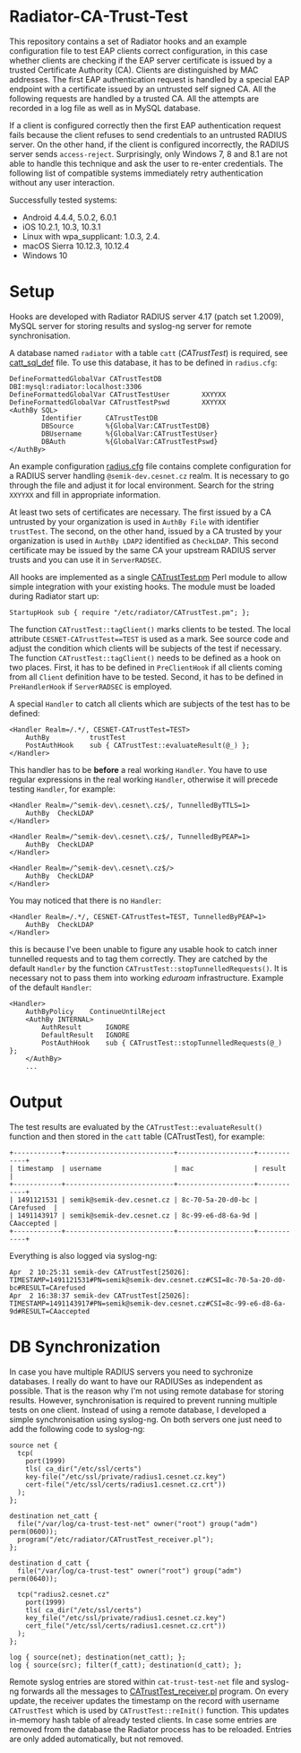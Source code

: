 # Radiator-CA-Trust-Test

This repository contains a set of Radiator hooks and an example configuration file to test EAP clients correct configuration, in this case whether clients are checking if the EAP server certificate is issued by a trusted Certificate Authority (CA). Clients are distinguished by MAC addresses. The first EAP authentication request is handled by a special EAP endpoint with a certificate issued by an untrusted self signed CA. All the following requests are handled by a trusted CA. All the attempts are recorded in a log file as well as in MySQL database.

If a client is configured correctly then the first EAP authentication request fails because the client refuses to send credentials to an untrusted RADIUS server. On the other hand, if the client is configured incorrectly, the RADIUS server sends `access-reject`. Surprisingly, only Windows 7, 8 and 8.1 are not able to handle this technique and ask the user to re-enter credentials. The following list of compatible systems immediately retry authentication without any user interaction.

Successfully tested systems:
- Android 4.4.4, 5.0.2, 6.0.1
- iOS 10.2.1, 10.3, 10.3.1
- Linux with wpa_supplicant: 1.0.3, 2.4.
- macOS Sierra 10.12.3, 10.12.4
- Windows 10

# Setup

Hooks are developed with Radiator RADIUS server 4.17 (patch set 1.2009), MySQL server for storing results and syslog-ng server for remote synchronisation.

A database named `radiator` with a table `catt` (*CATrustTest*) is required, see [catt_sql_def](https://github.com/CESNET/radiator-ca-trust-test/blob/master/catt_sql_def) file. To use this database, it has to be defined in `radius.cfg`:
```
DefineFormattedGlobalVar CATrustTestDB          DBI:mysql:radiator:localhost:3306
DefineFormattedGlobalVar CATrustTestUser        XXYYXX
DefineFormattedGlobalVar CATrustTestPswd        XXYYXX
<AuthBy SQL>
        Identifier      CATrustTestDB
        DBSource        %{GlobalVar:CATrustTestDB}
        DBUsername      %{GlobalVar:CATrustTestUser}
        DBAuth          %{GlobalVar:CATrustTestPswd}
</AuthBy>
```

An example configuration [radius.cfg](https://github.com/CESNET/radiator-ca-trust-test/blob/master/radius.cfg) file contains complete configuration for a RADIUS server handling `@semik-dev.cesnet.cz` realm. It is necessary to go through the file and adjust it for local environment. Search for the string `XXYYXX` and fill in appropriate information.

At least two sets of certificates are necessary. The first issued by a CA untrusted by your organization is used in `AuthBy File` with identifier `trustTest`. The second, on the other hand, issued by a CA trusted by your organization is used in ``AuthBy LDAP2`` identified as ``CheckLDAP``. This second certificate may be issued by the same CA your upstream RADIUS server trusts and you can use it in ``ServerRADSEC``.

All hooks are implemented as a single [CATrustTest.pm](https://github.com/CESNET/radiator-ca-trust-test/blob/master/CATrustTest.pm) Perl module to allow simple integration with your existing hooks. The module must be loaded during Radiator start up:
```
StartupHook	sub { require "/etc/radiator/CATrustTest.pm"; };
```
The function `CATrustTest::tagClient()` marks clients to be tested. The local attribute `CESNET-CATrustTest==TEST` is used as a mark. See source code and adjust the condition which clients will be subjects of the test if necessary. The function `CATrustTest::tagClient()` needs to be defined as a hook on two places. First, it has to be defined in `PreClientHook` if all clients coming from all `Client` definition have to be tested. Second, it has to be defined in `PreHandlerHook` if `ServerRADSEC` is employed.

A special `Handler` to catch all clients which are subjects of the test has to be defined:
```
<Handler Realm=/.*/, CESNET-CATrustTest=TEST>
	AuthBy		    trustTest
	PostAuthHook	sub { CATrustTest::evaluateResult(@_) };
</Handler>
```

This handler has to be **before** a real working `Handler`. You have to use regular expressions in the real working `Handler`, otherwise it will precede testing `Handler`, for example:
```
<Handler Realm=/^semik-dev\.cesnet\.cz$/, TunnelledByTTLS=1>
	AuthBy	CheckLDAP
</Handler>

<Handler Realm=/^semik-dev\.cesnet\.cz$/, TunnelledByPEAP=1>
	AuthBy	CheckLDAP
</Handler>

<Handler Realm=/^semik-dev\.cesnet\.cz$/>
	AuthBy	CheckLDAP
</Handler>
```

You may noticed that there is no `Handler`:
```
<Handler Realm=/.*/, CESNET-CATrustTest=TEST, TunnelledByPEAP=1>
	AuthBy	CheckLDAP
</Handler>
```
this is because I've been unable to figure any usable hook to catch inner tunnelled requests and to tag them correctly. They are catched by the default `Handler` by the function `CATrustTest::stopTunnelledRequests()`. It is necessary not to pass them into working *eduroam* infrastructure. Example of the default `Handler`:
```
<Handler> 
	AuthByPolicy	ContinueUntilReject
	<AuthBy INTERNAL>
		AuthResult    	IGNORE
		DefaultResult 	IGNORE
		PostAuthHook	sub { CATrustTest::stopTunnelledRequests(@_) };
	</AuthBy>
	...
```

# Output

The test results are evaluated by the `CATrustTest::evaluateResult()` function and then stored in the `catt` table (CATrustTest), for example:
```
+------------+---------------------------+-------------------+------------+
| timestamp  | username                  | mac               | result     |
+------------+---------------------------+-------------------+------------+
| 1491121531 | semik@semik-dev.cesnet.cz | 8c-70-5a-20-d0-bc | CArefused  |
| 1491143917 | semik@semik-dev.cesnet.cz | 8c-99-e6-d8-6a-9d | CAaccepted |
+------------+---------------------------+-------------------+------------+
```

Everything is also logged via syslog-ng:
```
Apr  2 10:25:31 semik-dev CATrustTest[25026]: TIMESTAMP=1491121531#PN=semik@semik-dev.cesnet.cz#CSI=8c-70-5a-20-d0-bc#RESULT=CArefused
Apr  2 16:38:37 semik-dev CATrustTest[25026]: TIMESTAMP=1491143917#PN=semik@semik-dev.cesnet.cz#CSI=8c-99-e6-d8-6a-9d#RESULT=CAaccepted
```

# DB Synchronization

In case you have multiple RADIUS servers you need to sychronize databases. I really do want to have our RADIUSes as independent as possible. That is the reason why I'm not using remote database for storing results. However, synchronisation is required to prevent running multiple tests on one client. Instead of using a remote database, I developed a simple synchronisation using syslog-ng. On both servers one just need to add the following code to syslog-ng:
```
source net {
  tcp(
    port(1999)
    tls( ca_dir("/etc/ssl/certs")
    key-file("/etc/ssl/private/radius1.cesnet.cz.key")
    cert-file("/etc/ssl/certs/radius1.cesnet.cz.crt"))
  );
};

destination net_catt { 
  file("/var/log/ca-trust-test-net" owner("root") group("adm") perm(0600));
  program("/etc/radiator/CATrustTest_receiver.pl");
};

destination d_catt {
  file("/var/log/ca-trust-test" owner("root") group("adm") perm(0640));

  tcp("radius2.cesnet.cz"
    port(1999) 
    tls( ca_dir("/etc/ssl/certs") 
    key_file("/etc/ssl/private/radius1.cesnet.cz.key")
    cert_file("/etc/ssl/certs/radius1.cesnet.cz.crt"))
  );
};

log { source(net); destination(net_catt); };
log { source(src); filter(f_catt); destination(d_catt); };
```

Remote syslog entries are stored within `cat-trust-test-net` file and syslog-ng forwards all the messages to [CATrustTest_receiver.pl](https://github.com/CESNET/radiator-ca-trust-test/blob/master/CATrustTest_receiver.pl) program. On every update, the receiver updates the timestamp on the record with username `CATrustTest` which is used by `CATrustTest::reInit()` function. This updates in-memory hash table of already tested clients. In case some entries are removed from the database the Radiator process has to be reloaded. Entries are only added automatically, but not removed.

